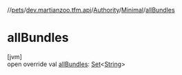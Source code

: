 //[pets](../../../../index.md)/[dev.martianzoo.tfm.api](../../index.md)/[Authority](../index.md)/[Minimal](index.md)/[allBundles](all-bundles.md)

# allBundles

[jvm]\
open override val [allBundles](all-bundles.md): [Set](https://kotlinlang.org/api/latest/jvm/stdlib/kotlin.collections/-set/index.html)&lt;[String](https://kotlinlang.org/api/latest/jvm/stdlib/kotlin/-string/index.html)&gt;
